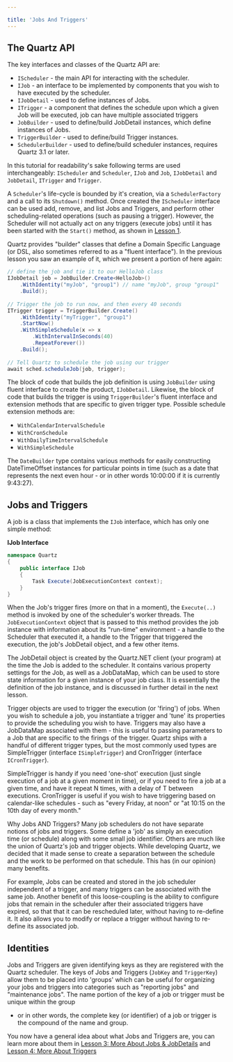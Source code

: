 ```yaml
---

title: 'Jobs And Triggers'
---
```


## The Quartz API

The key interfaces and classes of the Quartz API are:

* `IScheduler` - the main API for interacting with the scheduler.
* `IJob` - an interface to be implemented by components that you wish to have executed by the scheduler.
* `IJobDetail` - used to define instances of Jobs.
* `ITrigger` - a component that defines the schedule upon which a given Job will be executed, job can have multiple associated triggers
* `JobBuilder` - used to define/build JobDetail instances, which define instances of Jobs.
* `TriggerBuilder` - used to define/build Trigger instances.
* `SchedulerBuilder` - used to define/build scheduler instances, requires Quartz 3.1 or later.

In this tutorial for readability's sake following terms are used interchangeably: `IScheduler` and `Scheduler`, `IJob` and `Job`, `IJobDetail` and `JobDetail`, `ITrigger` and `Trigger`.

A `Scheduler`'s life-cycle is bounded by it's creation, via a `SchedulerFactory` and a call to its `Shutdown()` method.
Once created the `IScheduler` interface can be used add, remove, and list Jobs and Triggers, and perform other scheduling-related operations (such as pausing a trigger).
However, the Scheduler will not actually act on any triggers (execute jobs) until it has been started with the `Start()` method, as shown in [Lesson 1](using-quartz.md).

Quartz provides "builder" classes that define a Domain Specific Language (or DSL, also sometimes referred to as a "fluent interface"). In the previous lesson you saw an example of it, which we present a portion of here again:

```csharp
// define the job and tie it to our HelloJob class
IJobDetail job = JobBuilder.Create<HelloJob>()
    .WithIdentity("myJob", "group1") // name "myJob", group "group1"
    .Build();
    
// Trigger the job to run now, and then every 40 seconds
ITrigger trigger = TriggerBuilder.Create()
    .WithIdentity("myTrigger", "group1")
    .StartNow()
    .WithSimpleSchedule(x => x
        .WithIntervalInSeconds(40)
        .RepeatForever())            
    .Build();
    
// Tell Quartz to schedule the job using our trigger
await sched.scheduleJob(job, trigger);
```
  
The block of code that builds the job definition is using `JobBuilder` using fluent interface to create the product, `IJobDetail`.
Likewise, the block of code that builds the trigger is using `TriggerBuilder`'s fluent interface and extension methods that are specific to given trigger type.
Possible schedule extension methods are:

* `WithCalendarIntervalSchedule`
* `WithCronSchedule`
* `WithDailyTimeIntervalSchedule`
* `WithSimpleSchedule`

The `DateBuilder` type contains various methods for easily constructing DateTimeOffset instances for particular points in time
(such as a date that represents the next even hour - or in other words 10:00:00 if it is currently 9:43:27).

## Jobs and Triggers

A job is a class that implements the `IJob` interface, which has only one simple method:

__IJob Interface__

```csharp
namespace Quartz
{
    public interface IJob
    {
        Task Execute(JobExecutionContext context);
    }
}
```

When the Job's trigger fires (more on that in a moment), the `Execute(..)` method is invoked by one of the scheduler's worker threads.
The `JobExecutionContext` object that is passed to this method provides the job instance with information about its "run-time" environment -
a handle to the Scheduler that executed it, a handle to the Trigger that triggered the execution, the job's JobDetail object, and a few other items.

The JobDetail object is created by the Quartz.NET client (your program) at the time the Job is added to the scheduler.
It contains various property settings for the Job, as well as a JobDataMap, which can be used to store state information for a given instance of your job class.
It is essentially the definition of the job instance, and is discussed in further detail in the next lesson.

Trigger objects are used to trigger the execution (or 'firing') of jobs. When you wish to schedule a job, you instantiate a trigger and 'tune' its properties
to provide the scheduling you wish to have. Triggers may also have a JobDataMap associated with them - this is useful to passing parameters to a
Job that are specific to the firings of the trigger. Quartz ships with a handful of different trigger types, but the most commonly used types
are SimpleTrigger (interface `ISimpleTrigger`) and CronTrigger (interface `ICronTrigger`).

SimpleTrigger is handy if you need 'one-shot' execution (just single execution of a job at a given moment in time), or if you need to fire a job at a given time,
and have it repeat N times, with a delay of T between executions. CronTrigger is useful if you wish to have triggering based on calendar-like schedules -
such as "every Friday, at noon" or "at 10:15 on the 10th day of every month."

Why Jobs AND Triggers? Many job schedulers do not have separate notions of jobs and triggers. Some define a 'job' as simply an execution time (or schedule)
along with some small job identifier. Others are much like the union of Quartz's job and trigger objects. While developing Quartz, we decided that it made sense
 to create a separation between the schedule and the work to be performed on that schedule. This has (in our opinion) many benefits.

For example, Jobs can be created and stored in the job scheduler independent of a trigger, and many triggers can be associated with the same job.
Another benefit of this loose-coupling is the ability to configure jobs that remain in the scheduler after their associated triggers have expired,
so that that it can be rescheduled later, without having to re-define it. It also allows you to modify or replace a trigger without having to re-define
its associated job.

## Identities

Jobs and Triggers are given identifying keys as they are registered with the Quartz scheduler.
The keys of Jobs and Triggers (`JobKey` and `TriggerKey`) allow them to be placed into 'groups' which can be useful for organizing your jobs and
 triggers into categories such as "reporting jobs" and "maintenance jobs". The name portion of the key of a job or trigger must be unique within the group

* or in other words, the complete key (or identifier) of a job or trigger is the compound of the name and group.

You now have a general idea about what Jobs and Triggers are, you can learn more about them in
[Lesson 3: More About Jobs & JobDetails](more-about-jobs.md) and [Lesson 4: More About Triggers](more-about-triggers.md)
